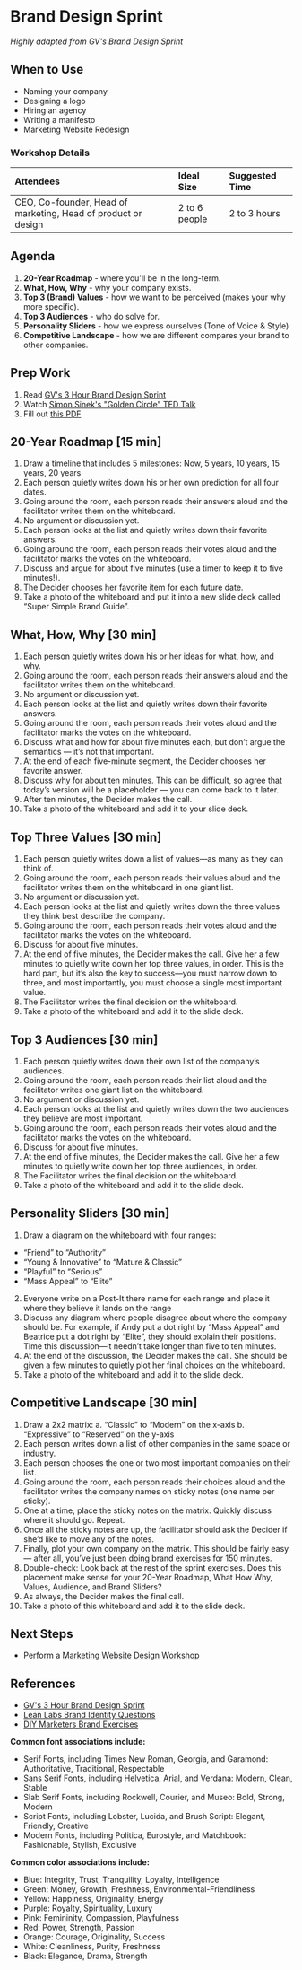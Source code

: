 # Brand Design Sprint

*Highly adapted from GV's Brand Design Sprint*

## When to Use
- Naming your company
- Designing a logo
- Hiring an agency
- Writing a manifesto
- Marketing Website Redesign

### Workshop Details
| Attendees | Ideal Size | Suggested Time |
| :--- | :--- | :--- |
| CEO, Co-founder, Head of marketing, Head of product or design | 2 to 6 people | 2 to 3 hours |

## Agenda
1. **20-Year Roadmap** - where you'll be in the long-term.
2. **What, How, Why** - why your company exists.
3. **Top 3 (Brand) Values** - how we want to be perceived (makes your why more specific).
4. **Top 3 Audiences** - who do solve for.
5. **Personality Sliders** - how we express ourselves (Tone of Voice & Style)
6. **Competitive Landscape** - how we are different compares your brand to other companies.

## Prep Work
1. Read [GV's 3 Hour Brand Design Sprint](https://library.gv.com/the-three-hour-brand-sprint-3ccabf4b768a)
2. Watch [Simon Sinek's "Golden Circle" TED Talk](https://www.ted.com/talks/simon_sinek_how_great_leaders_inspire_action)
3. Fill out [this PDF](GV-brand-exercises.pdf)

## 20-Year Roadmap [15 min]
1. Draw a timeline that includes 5 milestones: Now, 5 years, 10 years, 15 years, 20 years
2. Each person quietly writes down his or her own prediction for all four dates.
3. Going around the room, each person reads their answers aloud and the facilitator writes them on the whiteboard.
4. No argument or discussion yet.
5. Each person looks at the list and quietly writes down their favorite answers.
6. Going around the room, each person reads their votes aloud and the facilitator marks the votes on the whiteboard.
7. Discuss and argue for about five minutes (use a timer to keep it to five minutes!).
8. The Decider chooses her favorite item for each future date.
9. Take a photo of the whiteboard and put it into a new slide deck called “Super Simple Brand Guide”.

## What, How, Why [30 min]
1. Each person quietly writes down his or her ideas for what, how, and why.
2. Going around the room, each person reads their answers aloud and the facilitator writes them on the whiteboard.
3. No argument or discussion yet.
4. Each person looks at the list and quietly writes down their favorite answers.
5. Going around the room, each person reads their votes aloud and the facilitator marks the votes on the whiteboard.
6. Discuss what and how for about five minutes each, but don’t argue the semantics — it’s not that important.
7. At the end of each five-minute segment, the Decider chooses her favorite answer.
8.  Discuss why for about ten minutes. This can be difficult, so agree that today’s version will be a placeholder — you can come back to it later.
9.  After ten minutes, the Decider makes the call.
10. Take a photo of the whiteboard and add it to your slide deck.

## Top Three Values [30 min]
1. Each person quietly writes down a list of values—as many as they can think of.
2. Going around the room, each person reads their values aloud and the facilitator writes them on the whiteboard in one giant list.
3. No argument or discussion yet.
4. Each person looks at the list and quietly writes down the three values they think best describe the company.
5. Going around the room, each person reads their votes aloud and the facilitator marks the votes on the whiteboard.
6. Discuss for about five minutes.
7. At the end of five minutes, the Decider makes the call. Give her a few minutes to quietly write down her top three values, in order. This is the hard part, but it’s also the key to success—you must narrow down to three, and most importantly, you must choose a single most important value.
8. The Facilitator writes the final decision on the whiteboard.
9. Take a photo of the whiteboard and add it to the slide deck.

## Top 3 Audiences [30 min]
1. Each person quietly writes down their own list of the company’s audiences.
2. Going around the room, each person reads their list aloud and the facilitator writes one giant list on the whiteboard.
3. No argument or discussion yet.
4. Each person looks at the list and quietly writes down the two audiences they believe are most important.
5. Going around the room, each person reads their votes aloud and the facilitator marks the votes on the whiteboard.
6. Discuss for about five minutes.
7. At the end of five minutes, the Decider makes the call. Give her a few minutes to quietly write down her top three audiences, in order.
8. The Facilitator writes the final decision on the whiteboard.
9. Take a photo of the whiteboard and add it to the slide deck.

## Personality Sliders [30 min]
1. Draw a diagram on the whiteboard with four ranges:
- “Friend” to “Authority”
- “Young & Innovative” to “Mature & Classic”
- “Playful” to “Serious”
- “Mass Appeal” to “Elite”
2. Everyone write on a Post-It there name for each range and place it where they believe it lands on the range
3. Discuss any diagram where people disagree about where the company should be. For example, if Andy put a dot right by “Mass Appeal” and Beatrice put a dot right by “Elite”, they should explain their positions. Time this discussion—it needn’t take longer than five to ten minutes.
4. At the end of the discussion, the Decider makes the call. She should be given a few minutes to quietly plot her final choices on the whiteboard.
5. Take a photo of the whiteboard and add it to the slide deck.

## Competitive Landscape [30 min]
1. Draw a 2x2 matrix:
   a. “Classic” to “Modern” on the x-axis
   b. “Expressive” to “Reserved” on the y-axis
2. Each person writes down a list of other companies in the same space or industry.
3. Each person chooses the one or two most important companies on their list.
4. Going around the room, each person reads their choices aloud and the facilitator writes the company names on sticky notes (one name per sticky).
5. One at a time, place the sticky notes on the matrix. Quickly discuss where it should go. Repeat.
6. Once all the sticky notes are up, the facilitator should ask the Decider if she’d like to move any of the notes.
7. Finally, plot your own company on the matrix. This should be fairly easy — after all, you’ve just been doing brand exercises for 150 minutes.
8. Double-check: Look back at the rest of the sprint exercises. Does this placement make sense for your 20-Year Roadmap, What How Why, Values, Audience, and Brand Sliders?
9. As always, the Decider makes the final call.
10. Take a photo of this whiteboard and add it to the slide deck.


## Next Steps
- Perform a [Marketing Website Design Workshop](../Process/3_Explore/marketing-website-design-workshop.md)

## References
- [GV's 3 Hour Brand Design Sprint](https://library.gv.com/the-three-hour-brand-sprint-3ccabf4b768a)
- [Lean Labs Brand Identity Questions](https://www.lean-labs.com/blog/creating-a-brand-identity-20-questions-to-consider)
- [DIY Marketers Brand Exercises](https://diymarketers.com/branding-exercises-to-attract-customer/#.XR7MiZM3lQI)

**Common font associations include:**
- Serif Fonts, including Times New Roman, Georgia, and Garamond: Authoritative, Traditional, Respectable
- Sans Serif Fonts, including Helvetica, Arial, and Verdana: Modern, Clean, Stable
- Slab Serif Fonts, including Rockwell, Courier, and Museo: Bold, Strong, Modern
- Script Fonts, including Lobster, Lucida, and Brush Script: Elegant, Friendly, Creative
- Modern Fonts, including Politica, Eurostyle, and Matchbook: Fashionable, Stylish, Exclusive

**Common color associations include:**
- Blue: Integrity, Trust, Tranquility, Loyalty, Intelligence
- Green: Money, Growth, Freshness, Environmental-Friendliness
- Yellow: Happiness, Originality, Energy
- Purple: Royalty, Spirituality, Luxury
- Pink: Femininity, Compassion, Playfulness
- Red: Power, Strength, Passion
- Orange: Courage, Originality, Success
- White: Cleanliness, Purity, Freshness
- Black: Elegance, Drama, Strength
